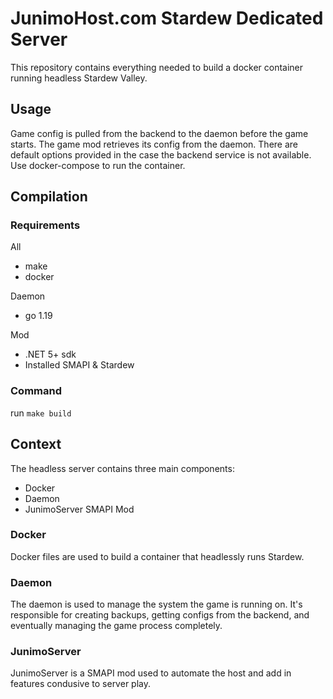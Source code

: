 # JunimoHost.com Stardew Dedicated Server

This repository contains everything needed to build a docker container running headless Stardew Valley.

## Usage

Game config is pulled from the backend to the daemon before the game starts. The game mod retrieves its config from the daemon. There are default options provided in the case the backend service is not available. Use docker-compose to run the container.

## Compilation


### Requirements
All
- make
- docker

Daemon
- go 1.19

Mod
- .NET 5+ sdk
- Installed SMAPI & Stardew

### Command
run ```make build```

## Context
The headless server contains three main components: 
- Docker
- Daemon
- JunimoServer SMAPI Mod

### Docker
Docker files are used to build a container that headlessly runs Stardew.

### Daemon
The daemon is used to manage the system the game is running on. It's responsible for creating backups, getting configs from the backend, and eventually managing the game process completely.


### JunimoServer
JunimoServer is a SMAPI mod used to automate the host and add in features condusive to server play.